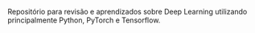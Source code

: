 Repositório para revisão e aprendizados sobre Deep Learning utilizando principalmente Python, PyTorch e Tensorflow.